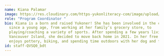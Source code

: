 ```yaml
---
name: Kiana Palamar
image: https://res.cloudinary.com/https-yukonliteracy-com/image/upload/q_35/v1656614935/IMG_0570_eopsgd.jpg
role: "Program Coordinator "
bio: Kiana is a born and raised Yukoner! She has been involved in the community
  since a young age, from working at her family’s grocery store, to
  playing/coaching a variety of sports. After spending a few years living on
  Vancouver Island, she decided to move back home in 2021. In her free time, she
  enjoys pottery, biking, and spending time outdoors with her dog and friends.
id: staff-QVSQ0_bdt
---
```

